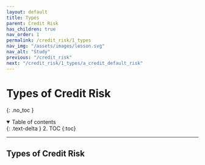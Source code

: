 ```yaml
---
layout: default
title: Types
parent: Credit Risk
has_children: true
nav_order: 1
permalink: /credit_risk/1_types
nav_img: "/assets/images/lesson.svg"
nav_alt: "Study"
previous: "/credit_risk"
next: "/credit_risk/1_types/a_credit_default_risk"
---
```


# Types of Credit Risk

{: .no_toc }

<details open markdown="block">
  <summary>
    Table of contents
  </summary>
  {: .text-delta }
2. TOC
{:toc}
</details>

---

<div class="theory" markdown="1">

## Types of Credit Risk


</div>
